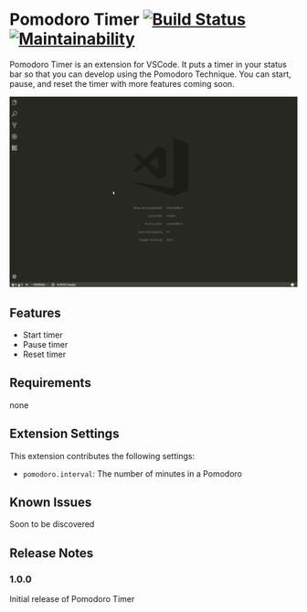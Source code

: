 # Pomodoro Timer [![Build Status](https://travis-ci.org/brandonsoto/pomodoro-timer.svg?branch=master)](https://travis-ci.org/brandonsoto/pomodoro-timer) [![Maintainability](https://api.codeclimate.com/v1/badges/ba73e4050c4a2636c527/maintainability)](https://codeclimate.com/github/brandonsoto/pomodoro-timer/maintainability)

Pomodoro Timer is an extension for VSCode. It puts a timer in your status bar so that you
can develop using the Pomodoro Technique. You can start, pause, and reset the timer with
more features coming soon.

![Pomodoro extension in action](https://github.com/brandonsoto/pomodoro-timer/blob/master/images/pomodoro_in_action.gif)

## Features

- Start timer
- Pause timer
- Reset timer

## Requirements

none

## Extension Settings

This extension contributes the following settings:

- `pomodoro.interval`: The number of minutes in a Pomodoro

## Known Issues

Soon to be discovered

## Release Notes

### 1.0.0

Initial release of Pomodoro Timer
